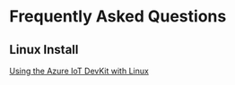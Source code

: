# Frequently Asked Questions

## Linux Install

[Using the Azure IoT DevKit with Linux](https://www.noelbundick.com/posts/using-the-azure-iot-devkit-with-linux/)
